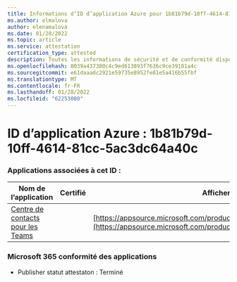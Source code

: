 ```yaml
---
title: Informations d’ID d’application Azure pour 1b81b79d-10ff-4614-81cc-5ac3dc64a40c
ms.author: elmalova
author: elenamalova
ms.date: 01/28/2022
ms.topic: article
ms.service: attestation
certification_type: attested
description: Toutes les informations de sécurité et de conformité disponibles pour 1b81b79d-10ff-4614-81cc-5ac3dc64a40c.
ms.openlocfilehash: 8039a437380c4c9ed613893f7636c9ce39181a4c
ms.sourcegitcommit: e61daaadc2921e59735e8952fe81e5a416b55fbf
ms.translationtype: MT
ms.contentlocale: fr-FR
ms.lasthandoff: 01/28/2022
ms.locfileid: "62253080"
---
```

# <a name="azure-app-id-1b81b79d-10ff-4614-81cc-5ac3dc64a40c"></a>ID d’application Azure : 1b81b79d-10ff-4614-81cc-5ac3dc64a40c


### <a name="apps-associated-with-this-id"></a>Applications associées à cet ID :
| **Nom de l’application** | **Certifié** | **Afficher dans AppSource** |
|--------------|---------------|-----------------------|
| [Centre de contacts pour les Teams](https://docs.microsoft.com/microsoft-365-app-certification/forward/geomant.buzzeasy_teams_contact_center) |  | [https://appsource.microsoft.com/product/office/geomant.buzzeasy_teams_contact_center](https://appsource.microsoft.com/product/office/geomant.buzzeasy_teams_contact_center) |

### <a name="microsoft-365-app-compliance-status"></a>Microsoft 365 conformité des applications
- Publisher statut attestaton : Terminé

